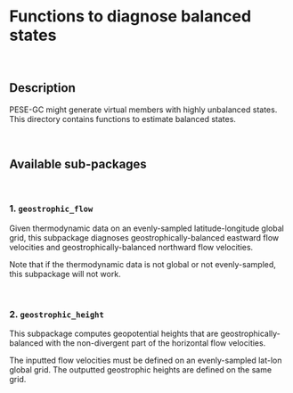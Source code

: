 # Functions to diagnose balanced states

&nbsp; &nbsp;

## Description
PESE-GC might generate virtual members with highly unbalanced states. 
This directory contains functions to estimate balanced states. 

&nbsp; &nbsp;




## Available sub-packages

&nbsp; 

### 1. `geostrophic_flow`
Given thermodynamic data on an evenly-sampled latitude-longitude global grid, 
this subpackage diagnoses geostrophically-balanced eastward flow velocities 
and geostrophically-balanced northward flow velocities.


Note that if the thermodynamic data is not global or not evenly-sampled, this
subpackage will not work. 

&nbsp; 



### 2. `geostrophic_height`
This subpackage computes geopotential heights that are geostrophically-balanced
with the non-divergent part of the horizontal flow velocities. 

The inputted flow velocities must be defined on an evenly-sampled lat-lon global
grid. The outputted geostrophic heights are defined on the same grid.